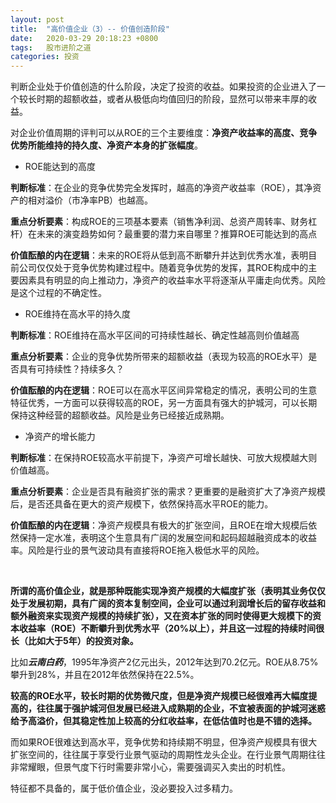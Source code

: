 ```yaml
---
layout: post
title:  "高价值企业（3）-- 价值创造阶段"
date:   2020-03-29 20:18:23 +0800
tags:   股市进阶之道
categories: 投资
---
```


判断企业处于价值创造的什么阶段，决定了投资的收益。如果投资的企业进入了一个较长时期的超额收益，或者从极低向均值回归的阶段，显然可以带来丰厚的收益。

对企业价值周期的评判可以从ROE的三个主要维度：**净资产收益率的高度、竞争优势所能维持的持久度、净资产本身的扩张幅度**。

+ ROE能达到的高度

**判断标准**：在企业的竞争优势完全发挥时，越高的净资产收益率（ROE），其净资产的相对溢价（市净率PB）也越高。

**重点分析要素**：构成ROE的三项基本要素（销售净利润、总资产周转率、财务杠杆）在未来的演变趋势如何？最重要的潜力来自哪里？推算ROE可能达到的高点

**价值酝酿的内在逻辑**：未来的ROE将从低到高不断攀升并达到优秀水准，表明目前公司仅仅处于竞争优势构建过程中。随着竞争优势的发挥，其ROE构成中的主要因素具有明显的向上推动力，净资产的收益率水平将逐渐从平庸走向优秀。风险是这个过程的不确定性。

+ ROE维持在高水平的持久度

**判断标准**：ROE维持在高水平区间的可持续性越长、确定性越高则价值越高

**重点分析要素**：企业的竞争优势所带来的超额收益（表现为较高的ROE水平）是否具有可持续性？持续多久？

**价值酝酿的内在逻辑**：ROE可以在高水平区间异常稳定的情况，表明公司的生意特征优秀，一方面可以获得较高的ROE，另一方面具有强大的护城河，可以长期保持这种经营的超额收益。风险是业务已经接近成熟期。

+ 净资产的增长能力

**判断标准**：在保持ROE较高水平前提下，净资产可增长越快、可放大规模越大则价值越高。

**重点分析要素**：企业是否具有融资扩张的需求？更重要的是融资扩大了净资产规模后，是否还具备在更大的资产规模下，依然保持高水平ROE的能力。

**价值酝酿的内在逻辑**：净资产规模具有极大的扩张空间，且ROE在增大规模后依然保持一定水准，表明这个生意具有广阔的发展空间和起码超越融资成本的收益率。风险是行业的景气波动具有直接将ROE拖入极低水平的风险。

<br>

**所谓的高价值企业，就是那种既能实现净资产规模的大幅度扩张（表明其业务仅仅处于发展初期，具有广阔的资本复制空间，企业可以通过利润增长后的留存收益和额外融资来实现资产规模的持续扩张），又在资本扩张的同时使得更大规模下的资本收益率（ROE）不断攀升到优秀水平（20%以上），并且这一过程的持续时间很长（比如大于5年）的投资对象。**

比如***云南白药***，1995年净资产2亿元出头，2012年达到70.2亿元。ROE从8.75%攀升到28%，并且在2012年依然保持在22.5%。

**较高的ROE水平，较长时期的优势微尺度，但是净资产规模已经很难再大幅度提高的，往往属于强护城河但发展已经进入成熟期的企业，不宜被表面的护城河迷惑给予高溢价，但其稳定性加上较高的分红收益率，在低估值时也是不错的选择。**

而如果ROE很难达到高水平，竞争优势和持续期不明显，但净资产规模具有很大扩张空间的，往往属于享受行业景气驱动的周期性龙头企业。在行业景气周期往往非常耀眼，但景气度下行时需要非常小心，需要强调买入卖出的时机性。

特征都不具备的，属于低价值企业，没必要投入过多精力。